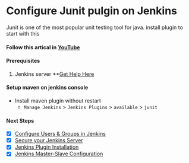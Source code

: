 # Configure Junit pulgin on Jenkins
Junit is one of the most popular unit testing tool for java. install plugin to start with this 

#### Follow this artical in **[YouTube]()**

#### Prerequisites
1. Jenkins server **[Get Help Here](https://www.youtube.com/watch?v=M32O4Yv0ANc)

#### Setup maven on jenkins console
- Install maven plugin without restart  
  - `Manage Jenkins` > `Jenkins Plugins` > `available` > `junit`

#### Next Steps

- [x] [Configure Users & Groups in Jenkins](https://youtu.be/jZOqcB32dYM)
- [x] [Secure your Jenkins Server](https://youtu.be/19FmJumnkDc)
- [x] [Jenkins Plugin Installation](https://youtu.be/p_PqPBbjaZ4)
- [x] [Jenkins Master-Slave Configuration](https://youtu.be/hwrYURP4O2k)
